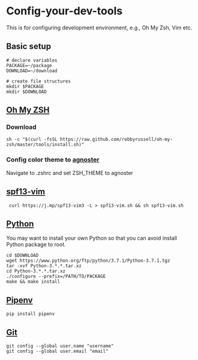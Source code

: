 # Config-your-dev-tools
This is for configuring development environment, e.g., Oh My Zsh, Vim etc.

## Basic setup
```
# declare variables
PACKAGE=~/package
DOWNLOAD=~/download

# create file structures
mkdir $PACKAGE
mkdir $DOWNLOAD
```
## [Oh My ZSH](https://ohmyz.sh/)
### Download
```
sh -c "$(curl -fsSL https://raw.github.com/robbyrussell/oh-my-zsh/master/tools/install.sh)"
```
### Config color theme to [agnoster](https://github.com/agnoster/agnoster-zsh-theme)
Navigate to .zshrc and set ZSH_THEME to agnoster

## [spf13-vim](https://github.com/spf13/spf13-vim)
```
 curl https://j.mp/spf13-vim3 -L > spf13-vim.sh && sh spf13-vim.sh
```
## [Python](https://www.python.org/)
You may want to install your own Python so that you can avoid install Python package to root.
```
cd $DOWNLOAD
wget https://www.python.org/ftp/python/3.7.1/Python-3.7.1.tgz
tar -xvf Python-3.*.*.tar.xz
cd Python-3.*.*.tar.xz
./configure --prefix=/PATH/TO/PACKAGE
make && make install
```
## [Pipenv](https://github.com/pypa/pipenv)
```
pip install pipenv
```
## [Git](https://github.com/pypa/pipenv)
```
git config --global user.name "username"
git config --global user.email "email"
```
